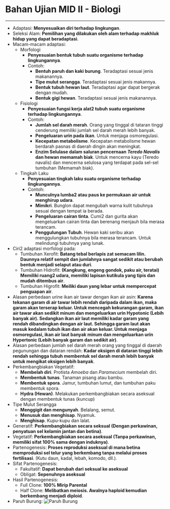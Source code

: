# Bahan Ujian MID II - Biologi
---

- Adaptasi: **Menyesuaikan diri terhadap lingkungan**.
- Seleksi Alam: **Pemilihan yang dilakukan oleh alam terhadap makhluk hidup yang dapat beradaptasi**.
- Macam-macam adaptasi:
  - Morfologi
    - **Penyesuaian bentuk tubuh suatu organisme terhadap lingkungannya**.
    - Contoh:
      - **Bentuh paruh dan kaki burung**. Teradaptasi sesuai jenis makanannya.
      - **Tipe mulut serangga**. Teradaptasi sesuai jenis makannya.
      - **Bentuk tubuh hewan laut**. Teradaptasi agar dapat bergerak dengan mudah.
      - **Bentuk gigi hewan**. Teradaptasi sesuai jenis makanannya.
  - Fisiologi
    - **Penyesuaian fungsi kerja alat2 tubuh suatu organisme terhadap lingkungannya**.
    - Contoh:
      - **Jumlah sel darah merah**. Orang yang tinggal di tataran tinggi cenderung memiliki jumlah sel darah merah lebih banyak.
      - **Pengeluaran urin pada ikan**. Untuk menjaga osmoregulasi.
      - **Kecepatan metabolisme**. Kecepatan metabolisme hewan berdarah pasnas di daerah dingin akan meningkat.
      - **Enzim Selulase dalam saluran pencernaan *Teredo Navalis* dan hewan memamah biak**. Untuk mencerna kayu (Teredo navalis) dan mencerna selulosa yang terdapat pada sel-sel tumbuhan (Memamah biak).
  - Tingkah Laku
    - **Penyesuaian tingkah laku suatu organisme terhadap lingkungannya**.
    - Contoh:
      - **Munculnya lumba2 atau paus ke permukaan air untuk menghirup udara**.
      - **Mimikri**. Bunglon dapat mengubah warna kulit tubuhnya sesuai dengan tempat ia berada.
      - **Pengeluaran cairan tinta**. Cumi2 dan gurita akan mengeluarkan cairan tinta dan berenang menjauh bila merasa terancam.
      - **Penggulungan Tubuh**. Hewan kaki seribu akan menggulungkan tubuhnya bila merasa terancam. Untuk melindungi tubuhnya yang lunak.
- Ciri2 adaptasi morfologi pada:
  - Tumbuhan Xerofit: **Batang tebal berlapis zat semacam lilin. Daunnya relatif sempit dan jumlahnya sangat sedikit atau berubah bentuk menjadi selaput atau duri**.
  - Tumbuhan Hidrofit: **(Kangkung, engeng gondok, paku air, teratai) Memiliki ruang2 udara, memiliki lapisan kutikula yang tipis dan mudah ditembus air**.
  - Tumbuhan Higrofit: **Meiliki daun yang lebar untuk mempercepat penguapan air**.
- Alasan perbedaan urine ikan air tawar dengan ikan air asin: **Karena tekanan garam di air tawar lebih rendah daripada dalam ikan, maka garam akan terserap keluar. Untuk mencegah kekurangan garam, ikan air tawar akan sedikit minum dan mengeluarkan urin Hypotonic (Lebih banyak air). Sedangkan ikan air laut memiliki kadar garam yang rendah dibandingkan dengan air laut. Sehingga garam laut akan masuk kedalam tubuh ikan dan air akan keluar. Untuk menjaga osmoregulasi, ikan air laut banyak minum dan mengeluarkan urin Hypertonic (Lebih banyak garam dan sedikit air)**.
- Alasan perbedaan jumlah sel darah merah orang yang tinggal di daerah pegunungan dan dataran rendah: **Kadar oksigen di dataran tinggi lebih rendah sehingga tubuh membentuk sel darah merah lebih banyak untuk mengikat oksigen lebih banyak**.
- Perkembangbiakan Vegetatif:
  - **Membelah diri**. Protista *Amoeba* dan *Paramecium* membelah diri.
  - **Membentuk tunas**. Tanaman pisang atau bambu.
  - **Membentuk spora**. Jamur, tumbuhan lumut, dan tumbuhan paku membentuk spora.
  - **Hydra (Hewan)**. Melakukan perkembangbiakan secara aseksual dengan membentuk tunas (kuncup)
- Tipe Mulut Serangga
  - **Menggigit dan mengunyah**. Belalang, semut.
  - **Menusuk dan menghisap**. Nyamuk.
  - **Menghisap**. Kupu-kupu dan lalat.
- Generatif: **Perkembangbiakan secara seksual (Dengan perkawinan, penyatuan sel kelamin jantan dan betina)**.
- Vegetatif: **Perkembangbiakan secara aseksual (Tanpa perkawinan, memiliki sifat 100% sama dengan induknya)**.
- Partenogenesis: **Proses reproduksi aseksual di mana betina memproduksi sel telur yang berkembang tanpa melalui proses fertilisasi**. (Kutu daun, kadal, lebah, komodo, dll.).
- Sifat Partenogenesis:
  - Fakultatif: **Dapat berubah dari seksual ke aseksual**
  - Obligat: **Sepenuhnya aseksual**
- Hasil Partenogenesis: 
  - Full Clone: **100% Mirip Parental**
  - Half Clone: **Melibatkan meiosis. Awalnya haploid kemudian berkembang menjadi diploid**.
- Paruh Burung: ![Paruh Burung](https://id-static.z-dn.net/files/d01/5150f7e5072b2157a1ffb1953f3e0baa.jpg)